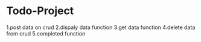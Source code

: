 # Todo-Project
1.post data on crud
2.dispaly data function 
3.get data function 
4.delete data from crud
5.completed function 

